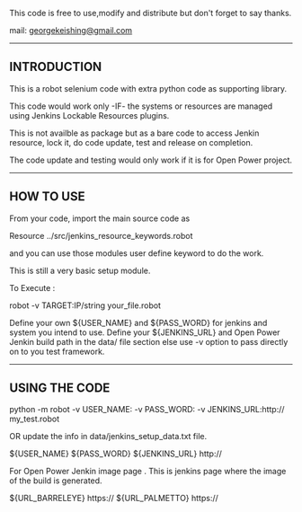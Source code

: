 This code is free to use,modify and distribute but don't forget to say thanks.

mail: georgekeishing@gmail.com

---------------------
INTRODUCTION
---------------------

This is a robot selenium code with extra python code as supporting library.

This code would work only -IF- the systems or resources are managed using Jenkins Lockable Resources plugins.

This is not availble as package but as a bare code to access Jenkin resource, lock it, do code update, test and release on completion.

The code update and testing would only work if it is for Open Power project.


---------------------
HOW TO USE
---------------------

From your code, import the main source code as

Resource     ../src/jenkins_resource_keywords.robot


and you can use those modules user define keyword to do the work.

This is still a very basic setup module.

To Execute :

   robot -v TARGET:IP/string  your_file.robot 

   Define your own ${USER_NAME}  and ${PASS_WORD}  for jenkins and system you intend to use.
   Define your ${JENKINS_URL} and Open Power Jenkin build path in the data/ file section else use -v  option to pass directly on to you test framework.

---------------------
USING THE CODE
---------------------

python -m robot -v USER_NAME:<user name >  -v PASS_WORD:<Secrete password> -v JENKINS_URL:http://<to your login page url>   my_test.robot

OR update the info in data/jenkins_setup_data.txt  file.

${USER_NAME}    <User login>
${PASS_WORD}    <Secrete password>
${JENKINS_URL}    http://<to your login page url>

For Open Power Jenkin image page . This is jenkins page where the image of the build is generated.

${URL_BARRELEYE}   https://<URL page to your Jenkins build page>
${URL_PALMETTO}    https://<URL page to your Jenkins build page>

